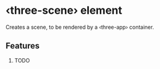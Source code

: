 # ‹three-scene› element

Creates a scene, to be rendered by a ‹three-app› container.

## Features

1. TODO
